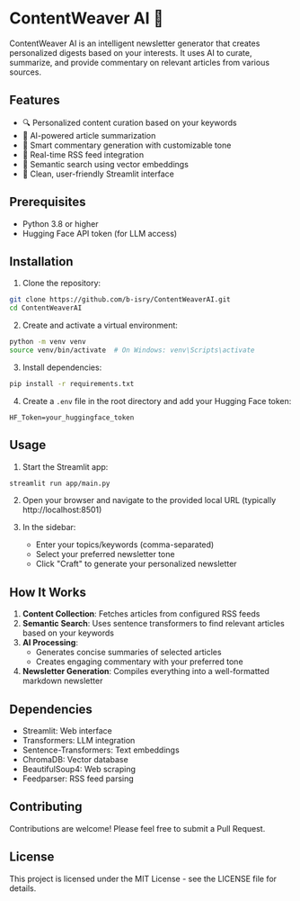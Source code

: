 # ContentWeaver AI 📰

ContentWeaver AI is an intelligent newsletter generator that creates personalized digests based on your interests. It uses AI to curate, summarize, and provide commentary on relevant articles from various sources.

## Features

- 🔍 Personalized content curation based on your keywords
- 📝 AI-powered article summarization
- 💭 Smart commentary generation with customizable tone
- 🔄 Real-time RSS feed integration
- 🎯 Semantic search using vector embeddings
- 📱 Clean, user-friendly Streamlit interface

## Prerequisites

- Python 3.8 or higher
- Hugging Face API token (for LLM access)

## Installation

1. Clone the repository:
```bash
git clone https://github.com/b-isry/ContentWeaverAI.git
cd ContentWeaverAI
```

2. Create and activate a virtual environment:
```bash
python -m venv venv
source venv/bin/activate  # On Windows: venv\Scripts\activate
```

3. Install dependencies:
```bash
pip install -r requirements.txt
```

4. Create a `.env` file in the root directory and add your Hugging Face token:
```
HF_Token=your_huggingface_token
```

## Usage

1. Start the Streamlit app:
```bash
streamlit run app/main.py
```

2. Open your browser and navigate to the provided local URL (typically http://localhost:8501)

3. In the sidebar:
   - Enter your topics/keywords (comma-separated)
   - Select your preferred newsletter tone
   - Click "Craft" to generate your personalized newsletter

## How It Works

1. **Content Collection**: Fetches articles from configured RSS feeds
2. **Semantic Search**: Uses sentence transformers to find relevant articles based on your keywords
3. **AI Processing**: 
   - Generates concise summaries of selected articles
   - Creates engaging commentary with your preferred tone
4. **Newsletter Generation**: Compiles everything into a well-formatted markdown newsletter

## Dependencies

- Streamlit: Web interface
- Transformers: LLM integration
- Sentence-Transformers: Text embeddings
- ChromaDB: Vector database
- BeautifulSoup4: Web scraping
- Feedparser: RSS feed parsing

## Contributing

Contributions are welcome! Please feel free to submit a Pull Request.

## License

This project is licensed under the MIT License - see the LICENSE file for details. 